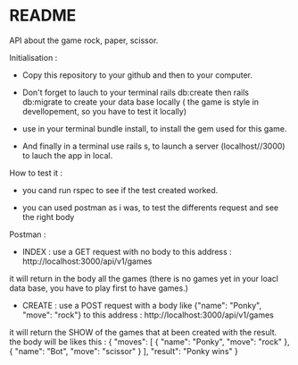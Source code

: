 # README

API about the game rock, paper, scissor.

Initialisation : 

* Copy this repository to your github and then to your computer.

* Don't forget to lauch to your terminal rails db:create then rails db:migrate to create your data base locally ( the game is style in devellopement, so you have to test it locally)

* use in your terminal bundle install, to install the gem used for this game.

* And finally in a terminal use rails s, to launch a server (localhost//3000) to lauch the app in local. 

How to test it :

* you cand run rspec to see if the test created worked.

* you can used postman as i was, to test the differents request and see the right body

Postman :

* INDEX :
use a GET request with no body to this address : http://localhost:3000/api/v1/games

it will return in the body all the games (there is no games yet in your loacl data base, you have to play first to have games.)

* CREATE :
use a POST request with a body like {"name":  "Ponky", "move": "rock"} to this address : http://localhost:3000/api/v1/games

it will return the SHOW of the games that at been created with the result. the body will be likes this :
{
  "moves": [
    {
      "name": "Ponky",
      "move": "rock"
    },
    {
      "name": "Bot",
      "move": "scissor"
    }
  ],
  "result": "Ponky wins"
} 